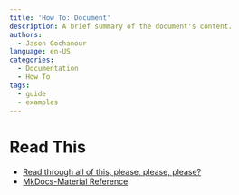 ```yaml
---
title: 'How To: Document'
description: A brief summary of the document's content.
authors:
  - Jason Gochanour
language: en-US
categories:
  - Documentation
  - How To
tags:
  - guide
  - examples
---
```


# Read This

- [Read through all of this, please, please, please?](https://scribehow.com/library/project-documentation-best-practices)
- [MkDocs-Material Reference](https://squidfunk.github.io/mkdocs-material/reference/)